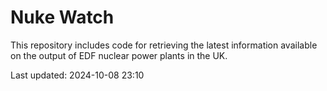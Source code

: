 # Nuke Watch

This repository includes code for retrieving the latest information available on the output of EDF nuclear power plants in the UK.

Last updated: 2024-10-08 23:10